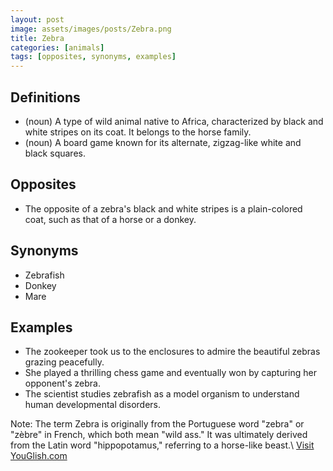 ```yaml
---
layout: post
image: assets/images/posts/Zebra.png
title: Zebra
categories: [animals]
tags: [opposites, synonyms, examples]
---
```


## Definitions

- (noun) A type of wild animal native to Africa, characterized by black and white stripes on its coat. It belongs to the horse family.
- (noun) A board game known for its alternate, zigzag-like white and black squares.

## Opposites

- The opposite of a zebra's black and white stripes is a plain-colored coat, such as that of a horse or a donkey.

## Synonyms

- Zebrafish
- Donkey
- Mare

## Examples

- The zookeeper took us to the enclosures to admire the beautiful zebras grazing peacefully.
- She played a thrilling chess game and eventually won by capturing her opponent's zebra.
- The scientist studies zebrafish as a model organism to understand human developmental disorders.

Note: The term Zebra is originally from the Portuguese word "zebra" or "zèbre" in French, which both mean "wild ass." It was ultimately derived from the Latin word "hippopotamus," referring to a horse-like beast.\ <a id="yg-widget-0" class="youglish-widget" data-query="Zebra" data-lang="german" data-components="8412" data-auto-start="0" data-bkg-color="theme_light" data-title="How%20to%20pronounce%20Zebra%20in%20German"  rel="nofollow" href="https://youglish.com">Visit YouGlish.com</a><script async src="https://youglish.com/public/emb/widget.js" charset="utf-8"></script>
